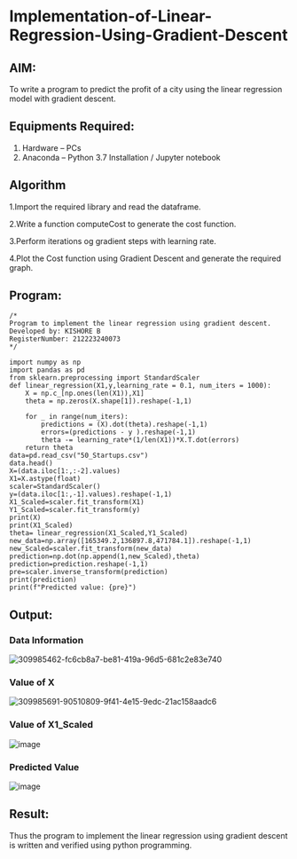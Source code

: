 # Implementation-of-Linear-Regression-Using-Gradient-Descent

## AIM:
To write a program to predict the profit of a city using the linear regression model with gradient descent.

## Equipments Required:
1. Hardware – PCs
2. Anaconda – Python 3.7 Installation / Jupyter notebook

## Algorithm
1.Import the required library and read the dataframe.

2.Write a function computeCost to generate the cost function.

3.Perform iterations og gradient steps with learning rate.

4.Plot the Cost function using Gradient Descent and generate the required graph.

## Program:
```
/*
Program to implement the linear regression using gradient descent.
Developed by: KISHORE B
RegisterNumber: 212223240073  
*/
```
```
import numpy as np
import pandas as pd
from sklearn.preprocessing import StandardScaler
def linear_regression(X1,y,learning_rate = 0.1, num_iters = 1000):
    X = np.c_[np.ones(len(X1)),X1]
    theta = np.zeros(X.shape[1]).reshape(-1,1)
    
    for _ in range(num_iters):
        predictions = (X).dot(theta).reshape(-1,1)
        errors=(predictions - y ).reshape(-1,1)
        theta -= learning_rate*(1/len(X1))*X.T.dot(errors)
    return theta
data=pd.read_csv("50_Startups.csv")
data.head()
X=(data.iloc[1:,:-2].values)
X1=X.astype(float)
scaler=StandardScaler()
y=(data.iloc[1:,-1].values).reshape(-1,1)
X1_Scaled=scaler.fit_transform(X1)
Y1_Scaled=scaler.fit_transform(y)
print(X)
print(X1_Scaled)
theta= linear_regression(X1_Scaled,Y1_Scaled)
new_data=np.array([165349.2,136897.8,471784.1]).reshape(-1,1)
new_Scaled=scaler.fit_transform(new_data)
prediction=np.dot(np.append(1,new_Scaled),theta)
prediction=prediction.reshape(-1,1)
pre=scaler.inverse_transform(prediction)
print(prediction)
print(f"Predicted value: {pre}")
```


## Output:
### Data Information
![309985462-fc6cb8a7-be81-419a-96d5-681c2e83e740](https://github.com/codedbykishore/Implementation-of-Linear-Regression-Using-Gradient-Descent/assets/147139122/a7888ba2-5abe-4057-9560-07ba652a980c)

### Value of X
![309985691-90510809-9f41-4e15-9edc-21ac158aadc6](https://github.com/codedbykishore/Implementation-of-Linear-Regression-Using-Gradient-Descent/assets/147139122/5fde3790-29dc-4ab8-b3ab-a2f431fe3a00)

### Value of X1_Scaled
![image](https://github.com/codedbykishore/Implementation-of-Linear-Regression-Using-Gradient-Descent/assets/147139122/c5566457-572a-4d4b-adec-af4145ab8d83)

### Predicted Value
![image](https://github.com/codedbykishore/Implementation-of-Linear-Regression-Using-Gradient-Descent/assets/147139122/117a2466-ed22-4985-bd40-849e5ccc5edf)


## Result:
Thus the program to implement the linear regression using gradient descent is written and verified using python programming.
